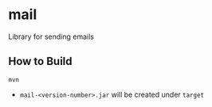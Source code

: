 # mail

Library for sending emails

## How to Build

    mvn

-  `mail-<version-number>.jar` will be created under `target`

